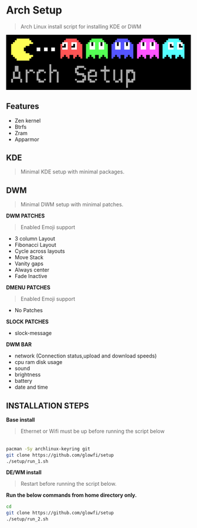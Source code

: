 # Arch Setup

> Arch Linux install script for installing KDE or DWM

![Coverpic](./pacman.png)

## Features

-   Zen kernel
-   Btrfs
-   Zram
-   Apparmor

## KDE

> Minimal KDE setup with minimal packages.

## DWM

> Minimal DWM setup with minimal patches.

**DWM PATCHES**

> Enabled Emoji support

-   3 column Layout
-   Fibonacci Layout
-   Cycle across layouts
-   Move Stack
-   Vanity gaps
-   Always center
-   Fade Inactive

**DMENU PATCHES**

> Enabled Emoji support

-   No Patches

**SLOCK PATCHES**

-   slock-message

**DWM BAR**

-   network (Connection status,upload and download speeds)
-   cpu ram disk usage
-   sound
-   brightness
-   battery
-   date and time

## INSTALLATION STEPS

**Base install**

> Ethernet or Wifi must be up before running the script below

```sh

pacman -Sy archlinux-keyring git
git clone https://github.com/glowfi/setup
./setup/run_1.sh

```

**DE/WM install**

> Restart before running the script below.

<b>Run the below commands from home directory only.</b>

```sh
cd
git clone https://github.com/glowfi/setup
./setup/run_2.sh

```
